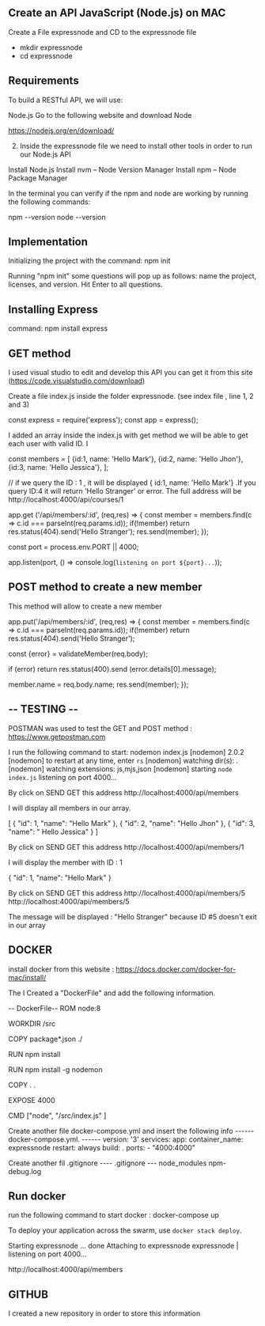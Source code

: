 Create an API JavaScript (Node.js) on MAC
----------------------------------
 Create a File expressnode and CD to the expressnode file
- mkdir expressnode
- cd expressnode

Requirements
------------
To build a RESTful API, we will use:

Node.js
Go to the following website and download Node 

https://nodejs.org/en/download/

2) Inside the expressnode file we need to install other tools in order to run our Node.js API

Install Node.js
Install nvm – Node Version Manager
Install npm – Node Package Manager

In the terminal you can verify if the npm and node are working  by running the following commands:

npm --version
node --version

Implementation
--------------

Initializing the project with the command:  npm init

Running "npm init"  some questions will pop up as follows: name the project, licenses, and version. Hit Enter to all questions.

Installing Express
-----------------

command: npm install express

 GET method
 ----------  
 
 I used visual studio to edit and develop this API you can get it from this site (https://code.visualstudio.com/download)
 
 Create a file index.js inside the folder expressnode. (see index file , line 1, 2 and 3)

const express = require('express');
const app = express();

I added an array inside the index.js with get method we will be able to get each user with valid ID. I  

const members = [
   {id:1, name: 'Hello Mark'},
   {id:2, name: 'Hello Jhon'},
   {id:3, name: 'Hello Jessica'},
];

// if we query the ID : 1 , it will be displayed { id:1, name: 'Hello Mark'} .If you query ID:4 it will return 'Hello Stranger' or error. The full address will be  http://localhost:4000/api/courses/1


app.get ('/api/members/:id', (req,res) => {
   const member = members.find(c => c.id === parseInt(req.params.id));
   if(!member) return res.status(404).send('Hello Stranger');
   res.send(member);
});

const port = process.env.PORT || 4000;

app.listen(port, () => console.log(`listening on port ${port}...`));


POST method to create a new member
---------------------------------
This method will allow to create a new member

app.put('/api/members/:id', (req,res) => {
   const member = members.find(c => c.id === parseInt(req.params.id));
   if(!member) return res.status(404).send('Hello Stranger');

   const {error} = validateMember(req.body);

   if (error) return res.status(400).send (error.details[0].message);
   
   member.name = req.body.name;
   res.send(member);
});

-- TESTING --
-------------
POSTMAN was used to test the GET and POST method :  https://www.getpostman.com

I run the following command to start: nodemon index.js
[nodemon] 2.0.2
[nodemon] to restart at any time, enter `rs`
[nodemon] watching dir(s): *.*
[nodemon] watching extensions: js,mjs,json
[nodemon] starting `node index.js`
listening on port 4000...

By click on SEND  GET  this address http://localhost:4000/api/members

I will display all members in our array.

[
    {
        "id": 1,
        "name": "Hello Mark"
    },
    {
        "id": 2,
        "name": "Hello Jhon"
    },
    {
        "id": 3,
        "name": " Hello Jessica"
    }
]


By click on SEND  GET  this address http://localhost:4000/api/members/1

I will display the  member with ID : 1 

{
    "id": 1,
    "name": "Hello Mark"
}


By click on SEND  GET  this address http://localhost:4000/api/members/5
http://localhost:4000/api/members/5

The message will be displayed : "Hello Stranger" because ID #5 doesn't exit in our array


DOCKER
-------
install docker from this website :  https://docs.docker.com/docker-for-mac/install/


The I Created a "DockerFile" and add the following information. 

-- DockerFile-- 
ROM node:8 

WORKDIR /src

COPY package*.json ./

RUN npm install

RUN npm install -g nodemon

COPY . .

EXPOSE 4000

CMD ["node", "/src/index.js" ]


Create another file docker-compose.yml and insert the following info
 ------ docker-compose.yml. ------
version: '3'
services:
  app:
    container_name: expressnode
    restart: always
    build: .
    ports:
        - "4000:4000"
        
        
Create another fil .gitignore
---- .gitignore --- 
node_modules
npm-debug.log


Run docker
---------

run the following command to start docker : docker-compose up

To deploy your application across the swarm, use `docker stack deploy`.

Starting expressnode ... done
Attaching to expressnode
expressnode | listening on port 4000...

http://localhost:4000/api/members


GITHUB
-------

I created a new repository in order to store this information
